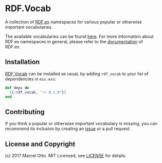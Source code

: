 # RDF.Vocab

A collection of [RDF.ex](https://hex.pm/packages/rdf) namespaces for various popular or otherwise important vocabularies.

The available vocabularies can be found [here](http://hexdocs.pm/rdf_vocab). For more information about RDF.ex namespaces in general, please refer to the  [documentation](https://hexdocs.pm/rdf/) of RDF.ex.

## Installation

[RDF.Vocab](https://hex.pm/packages/rdf_vocab) can be installed as usual, by adding `rdf_vocab` to your list of dependencies in `mix.exs`:

```elixir
def deps do
  [{:rdf_vocab, "~> 0.1.0"}]
end
```


## Contributing

If you think a popular or otherwise important vocabulary is missing, you can recommend its inclusion by creating an [issue](https://github.com/marcelotto/rdf_vocab/issues/new) or a pull request.


## License and Copyright

(c) 2017 Marcel Otto. MIT Licensed, see [LICENSE](LICENSE.md) for details.
